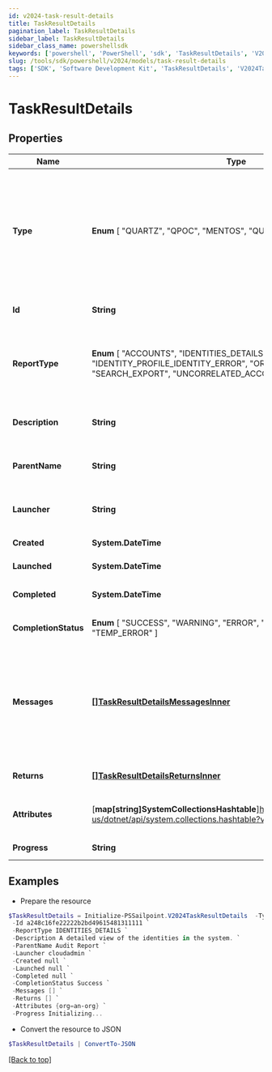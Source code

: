 ```yaml
---
id: v2024-task-result-details
title: TaskResultDetails
pagination_label: TaskResultDetails
sidebar_label: TaskResultDetails
sidebar_class_name: powershellsdk
keywords: ['powershell', 'PowerShell', 'sdk', 'TaskResultDetails', 'V2024TaskResultDetails'] 
slug: /tools/sdk/powershell/v2024/models/task-result-details
tags: ['SDK', 'Software Development Kit', 'TaskResultDetails', 'V2024TaskResultDetails']
---
```



# TaskResultDetails

## Properties

Name | Type | Description | Notes
------------ | ------------- | ------------- | -------------
**Type** |  **Enum** [  "QUARTZ",    "QPOC",    "MENTOS",    "QUEUED_TASK" ] | Type of the job or task underlying in the report processing. It could be a quartz task, QPOC or MENTOS jobs or a refresh/sync task. | [optional] 
**Id** | **String** | Unique task definition identifier. | [optional] 
**ReportType** |  **Enum** [  "ACCOUNTS",    "IDENTITIES_DETAILS",    "IDENTITIES",    "IDENTITY_PROFILE_IDENTITY_ERROR",    "ORPHAN_IDENTITIES",    "SEARCH_EXPORT",    "UNCORRELATED_ACCOUNTS" ] | Use this property to define what report should be processed in the RDE service. | [optional] 
**Description** | **String** | Description of the report purpose and/or contents. | [optional] 
**ParentName** | **String** | Name of the parent task/report if exists. | [optional] 
**Launcher** | **String** | Name of the report processing initiator. | [optional] 
**Created** | **System.DateTime** | Report creation date | [optional] 
**Launched** | **System.DateTime** | Report start date | [optional] 
**Completed** | **System.DateTime** | Report completion date | [optional] 
**CompletionStatus** |  **Enum** [  "SUCCESS",    "WARNING",    "ERROR",    "TERMINATED",    "TEMP_ERROR" ] | Report completion status. | [optional] 
**Messages** | [**[]TaskResultDetailsMessagesInner**](task-result-details-messages-inner) | List of the messages dedicated to the report.  From task definition perspective here usually should be warnings or errors. | [optional] 
**Returns** | [**[]TaskResultDetailsReturnsInner**](task-result-details-returns-inner) | Task definition results, if necessary. | [optional] 
**Attributes** | [**map[string]SystemCollectionsHashtable**]https://learn.microsoft.com/en-us/dotnet/api/system.collections.hashtable?view=net-9.0 | Extra attributes map(dictionary) needed for the report. | [optional] 
**Progress** | **String** | Current report state. | [optional] 

## Examples

- Prepare the resource
```powershell
$TaskResultDetails = Initialize-PSSailpoint.V2024TaskResultDetails  -Type MENTOS `
 -Id a248c16fe22222b2bd49615481311111 `
 -ReportType IDENTITIES_DETAILS `
 -Description A detailed view of the identities in the system. `
 -ParentName Audit Report `
 -Launcher cloudadmin `
 -Created null `
 -Launched null `
 -Completed null `
 -CompletionStatus Success `
 -Messages [] `
 -Returns [] `
 -Attributes {org=an-org} `
 -Progress Initializing...
```

- Convert the resource to JSON
```powershell
$TaskResultDetails | ConvertTo-JSON
```


[[Back to top]](#) 

